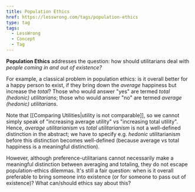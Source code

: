 ```yaml
---
title: Population Ethics
href: https://lesswrong.com/tags/population-ethics
type: tag
tags:
  - LessWrong
  - Concept
  - Tag
---
```


**Population Ethics** addresses the question: how should utilitarians deal with *people coming in and out of existence?* 

For example, a classical problem in population ethics: is it overall better for a happy person to exist, if they bring down the *average* happiness but increase the *total*? Those who would answer "yes" are termed *total (hedonic) utilitarians*; those who would answer "no" are termed *average (hedonic) utilitarians.*

Note that [[Comparing Utilities|utility is not comparable]], so we cannot simply speak of "increasing average utility" vs "increasing total utility". Hence, *average utilitarianism* vs *total utilitarianism* is not a well-defined distinction in the abstract; we have to specify e.g. *hedonic* utilitarianism before this distinction becomes well-defined (because average vs total happiness is a meaningful distinction).

However, although preference-utilitarians cannot necessarily make a meaningful distinction between averaging and totaling, they do not escape population-ethics dilemmas. It's still a fair question: when is it overall preferable to bring someone into existence (or for someone to pass out of existence)? What can/should ethics say about this?